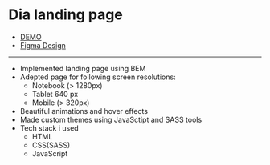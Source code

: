 # Dia landing page
- [DEMO](https://mtctxd.github.io/dia-landing/)
- [Figma Design](https://www.figma.com/file/7qwsWggv9BAxMi2VPhBuPr/Air-(formerly-Dia))
--------
* Implemented landing page using BEM
* Adepted page for following screen resolutions:
  - Notebook (> 1280px)
  - Tablet 640 px
  - Mobile (> 320px)
* Beautiful animations and hover effects
* Made custom themes using JavaSctipt and SASS tools
* Tech stack i used
  * HTML
  * CSS(SASS)
  * JavaScript

